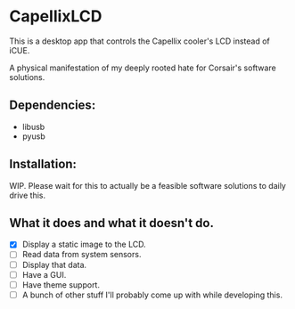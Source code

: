 # CapellixLCD
This is a desktop app that controls the Capellix cooler's LCD instead of iCUE.

A physical manifestation of my deeply rooted hate for Corsair's software solutions.

## Dependencies:
- libusb
- pyusb
## Installation:
WIP. Please wait for this to actually be a feasible software solutions to daily drive this.
## What it does and what it doesn't do.
- [x] Display a static image to the LCD.
- [ ] Read data from system sensors.
- [ ] Display that data.
- [ ] Have a GUI.
- [ ] Have theme support.
- [ ] A bunch of other stuff I'll probably come up with while developing this.